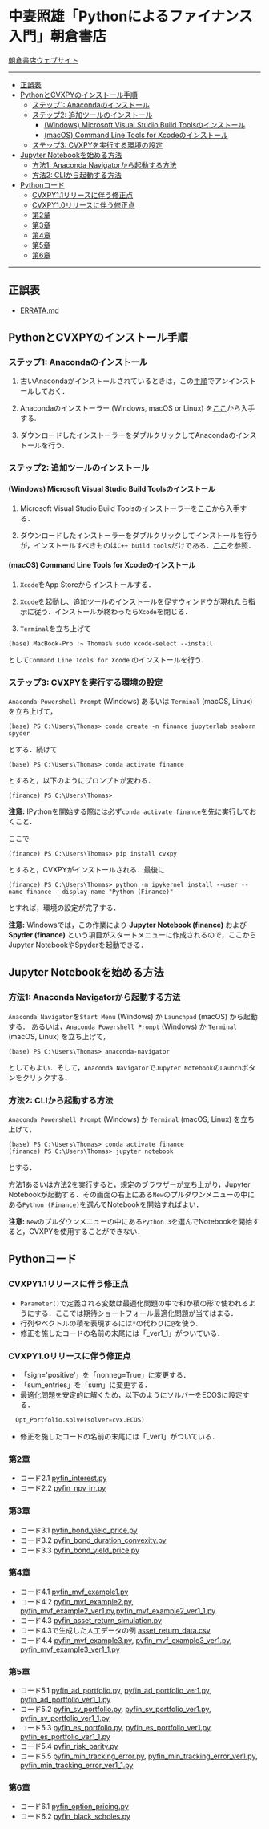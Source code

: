 # 中妻照雄「Pythonによるファイナンス入門」朝倉書店

[朝倉書店ウェブサイト](https://www.asakura.co.jp/books/isbn/978-4-254-12894-9/ "朝倉書店ウェブサイト")

---

+ [正誤表](ERRATA.md)
+ [PythonとCVXPYのインストール手順](#pythonとcvxpyのインストール手順)
  + [ステップ1: Anacondaのインストール](#ステップ1-anacondaのインストール)
  + [ステップ2: 追加ツールのインストール](#ステップ2-追加ツールのインストール)
    + [(Windows) Microsoft Visual Studio Build Toolsのインストール](#windows-microsoft-visual-studio-build-toolsのインストール)
    + [(macOS) Command Line Tools for Xcodeのインストール](#macos-command-line-tools-for-xcodeのインストール)
  + [ステップ3: CVXPYを実行する環境の設定](#ステップ3-cvxpyを実行する環境の設定)
+ [Jupyter Notebookを始める方法](#jupyter-notebookを始める方法)
  + [方法1: Anaconda Navigatorから起動する方法](#方法1-anaconda-navigatorから起動する方法)
  + [方法2: CLIから起動する方法](#方法2-cliから起動する方法)
+ [Pythonコード](#pythonコード)
  + [CVXPY1.1リリースに伴う修正点](#cvxpy11リリースに伴う修正点)
  + [CVXPY1.0リリースに伴う修正点](#cvxpy10リリースに伴う修正点)
  + [第2章](#第2章)
  + [第3章](#第3章)
  + [第4章](#第4章)
  + [第5章](#第5章)
  + [第6章](#第6章)

---

## 正誤表

+ [ERRATA.md](ERRATA.md)
  
## PythonとCVXPYのインストール手順

### ステップ1: Anacondaのインストール

1. 古いAnacondaがインストールされているときは，この[手順](https://docs.anaconda.com/anaconda/install/uninstall/)でアンインストールしておく．

2. Anacondaのインストーラー (Windows, macOS or Linux) を[ここ](https://www.anaconda.com/distribution/)から入手する.

3. ダウンロードしたインストーラーをダブルクリックしてAnacondaのインストールを行う．

### ステップ2: 追加ツールのインストール

#### (Windows) Microsoft Visual Studio Build Toolsのインストール

1. Microsoft Visual Studio Build Toolsのインストーラーを[ここ](https://visualstudio.microsoft.com/thank-you-downloading-visual-studio/?sku=BuildTools&rel=16)から入手する．

2. ダウンロードしたインストーラーをダブルクリックしてインストールを行うが，インストールすべきものは`C++ build tools`だけである．[ここ](https://drive.google.com/file/d/0B4GsMXCRaSSIOWpYQkstajlYZ0tPVkNQSElmTWh1dXFaYkJr/view?usp=sharing)を参照．

#### (macOS) Command Line Tools for Xcodeのインストール

1. `Xcode`をApp Storeからインストールする．

2. `Xcode`を起動し、追加ツールのインストールを促すウィンドウが現れたら指示に従う．インストールが終わったら`Xcode`を閉じる．

3. `Terminal`を立ち上げて

``` IPython
(base) MacBook-Pro :~ Thomas% sudo xcode-select --install
```

として`Command Line Tools for Xcode` のインストールを行う．

### ステップ3: CVXPYを実行する環境の設定

`Anaconda Powershell Prompt` (Windows) あるいは `Terminal` (macOS, Linux) を立ち上げて，

```IPython
(base) PS C:\Users\Thomas> conda create -n finance jupyterlab seaborn spyder
```

とする．続けて

```IPython
(base) PS C:\Users\Thomas> conda activate finance
```

とすると，以下のようにプロンプトが変わる．

```IPython
(finance) PS C:\Users\Thomas>
```

**注意:** IPythonを開始する際には必ず`conda activate finance`を先に実行しておくこと．

ここで

```IPython
(finance) PS C:\Users\Thomas> pip install cvxpy
```

とすると，CVXPYがインストールされる．最後に

```IPython
(finance) PS C:\Users\Thomas> python -m ipykernel install --user --name finance --display-name "Python (Finance)"
```

とすれば，環境の設定が完了する．

**注意:** Windowsでは，この作業により **Jupyter Notebook (finance)** および **Spyder (finance)** という項目がスタートメニューに作成されるので，ここからJupyter NotebookやSpyderを起動できる．

## Jupyter Notebookを始める方法

### 方法1: Anaconda Navigatorから起動する方法

`Anaconda Navigator`を`Start Menu` (Windows) か `Launchpad` (macOS) から起動する． あるいは，`Anaconda Powershell Prompt` (Windows) か `Terminal` (macOS, Linux) を立ち上げて，

```IPython
(base) PS C:\Users\Thomas> anaconda-navigator
```

としてもよい．そして，`Anaconda Navigator`で`Jupyter Notebook`の`Launch`ボタンをクリックする．

### 方法2: CLIから起動する方法

`Anaconda Powershell Prompt` (Windows) か `Terminal` (macOS, Linux) を立ち上げて，

```IPython
(base) PS C:\Users\Thomas> conda activate finance
(finance) PS C:\Users\Thomas> jupyter notebook
```

とする．

方法1あるいは方法2を実行すると，規定のブラウザーが立ち上がり，Jupyter Notebookが起動する．その画面の右上にある`New`のプルダウンメニューの中にある`Python (Finance)`を選んでNotebookを開始すればよい．

**注意:** `New`のプルダウンメニューの中にある`Python 3`を選んでNotebookを開始すると，CVXPYを使用することができない．

## Pythonコード

### CVXPY1.1リリースに伴う修正点

+ `Parameter()`で定義される変数は最適化問題の中で和か積の形で使われるようにする．ここでは期待ショートフォール最適化問題が当てはまる．
+ 行列やベクトルの積を表現するには`*`の代わりに`@`を使う．
+ 修正を施したコードの名前の末尾には「_ver1_1」がついている．

### CVXPY1.0リリースに伴う修正点

+ 「sign='positive'」を「nonneg=True」に変更する．
+ 「sum_entries」を「sum」に変更する．
+ 最適化問題を安定的に解くため，以下のようにソルバーをECOSに設定する．

```Python
  Opt_Portfolio.solve(solver=cvx.ECOS)
```

+ 修正を施したコードの名前の末尾には「_ver1」がついている．

### 第2章

+ コード2.1 [pyfin\_interest.py](python/pyfin_interest.py)
+ コード2.2 [pyfin\_npv\_irr.py](python/pyfin_npv_irr.py)

### 第3章

+ コード3.1 [pyfin\_bond\_yield\_price.py](python/pyfin_bond_yield_price.py)
+ コード3.2 [pyfin\_bond\_duration\_convexity.py](python/pyfin_bond_duration_convexity.py)
+ コード3.3 [pyfin\_bond\_yield\_price.py](python/pyfin_bond_yield_price.py)

### 第4章

+ コード4.1 [pyfin\_mvf\_example1.py](python/pyfin_mvf_example1.py)
+ コード4.2 [pyfin\_mvf\_example2.py](python/pyfin_mvf_example2.py), [pyfin\_mvf\_example2\_ver1.py](python/pyfin_mvf_example2_ver1.py),[pyfin\_mvf\_example2\_ver1\_1.py](python/pyfin_mvf_example2_ver1_1.py)
+ コード4.3 [pyfin\_asset\_return\_simulation.py](python/pyfin_asset_return_simulation.py)
+ コード4.3で生成した人工データの例 [asset\_return\_data.csv](python/asset_return_data.csv)
+ コード4.4 [pyfin\_mvf\_example3.py](python/pyfin_mvf_example3.py), [pyfin\_mvf\_example3\_ver1.py](python/pyfin_mvf_example3_ver1.py),
[pyfin\_mvf\_example3\_ver1\_1.py](python/pyfin_mvf_example3_ver1_1.py)

### 第5章

+ コード5.1 [pyfin\_ad\_portfolio.py](python/pyfin_ad_portfolio.py), [pyfin\_ad\_portfolio\_ver1.py](python/pyfin_ad_portfolio_ver1.py),
[pyfin\_ad\_portfolio\_ver1\_1.py](python/pyfin_ad_portfolio_ver1_1.py)
+ コード5.2 [pyfin\_sv\_portfolio.py](python/pyfin_sv_portfolio.py), [pyfin\_sv\_portfolio\_ver1.py](python/pyfin_sv_portfolio_ver1.py),
[pyfin\_sv\_portfolio\_ver1\_1.py](python/pyfin_sv_portfolio_ver1_1.py)
+ コード5.3 [pyfin\_es\_portfolio.py](python/pyfin_es_portfolio.py), [pyfin\_es\_portfolio\_ver1.py](python/pyfin_es_portfolio_ver1.py),
[pyfin\_es\_portfolio\_ver1\_1.py](python/pyfin_es_portfolio_ver1_1.py)
+ コード5.4 [pyfin\_risk\_parity.py](python/pyfin_risk_parity.py)
+ コード5.5 [pyfin\_min\_tracking\_error.py](python/pyfin_min_tracking_error.py), [pyfin\_min\_tracking\_error\_ver1.py](python/pyfin_min_tracking_error_ver1.py),
[pyfin\_min\_tracking\_error\_ver1\_1.py](python/pyfin_min_tracking_error_ver1_1.py)

### 第6章

+ コード6.1 [pyfin\_option\_pricing.py](python/pyfin_option_pricing.py)
+ コード6.2 [pyfin\_black\_scholes.py](python/pyfin_black_scholes.py)
